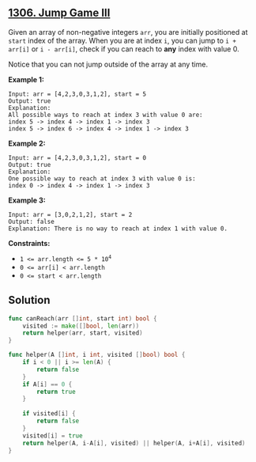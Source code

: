 ## [1306. Jump Game III](https://leetcode.com/problems/jump-game-iii/)


Given an array of non-negative integers `arr`, you are initially positioned at `start` index of the array. When you are at index `i`, you can jump to `i + arr[i]` or `i - arr[i]`, check if you can reach to **any** index with value 0.

Notice that you can not jump outside of the array at any time.

**Example 1:**

```
Input: arr = [4,2,3,0,3,1,2], start = 5
Output: true
Explanation: 
All possible ways to reach at index 3 with value 0 are: 
index 5 -> index 4 -> index 1 -> index 3 
index 5 -> index 6 -> index 4 -> index 1 -> index 3 
```

**Example 2:**

```
Input: arr = [4,2,3,0,3,1,2], start = 0
Output: true 
Explanation: 
One possible way to reach at index 3 with value 0 is: 
index 0 -> index 4 -> index 1 -> index 3
```

**Example 3:**

```
Input: arr = [3,0,2,1,2], start = 2
Output: false
Explanation: There is no way to reach at index 1 with value 0.
```

**Constraints:**

*   <code>1 <= arr.length <= 5 * 10<sup>4</sup></code>
*   `0 <= arr[i] < arr.length`
*   `0 <= start < arr.length`



## Solution

```go
func canReach(arr []int, start int) bool {
    visited := make([]bool, len(arr))
    return helper(arr, start, visited)
}

func helper(A []int, i int, visited []bool) bool {
    if i < 0 || i >= len(A) {
        return false
    }
    if A[i] == 0 {
        return true
    }
    
    if visited[i] {
        return false
    }
    visited[i] = true
    return helper(A, i-A[i], visited) || helper(A, i+A[i], visited)
}
```